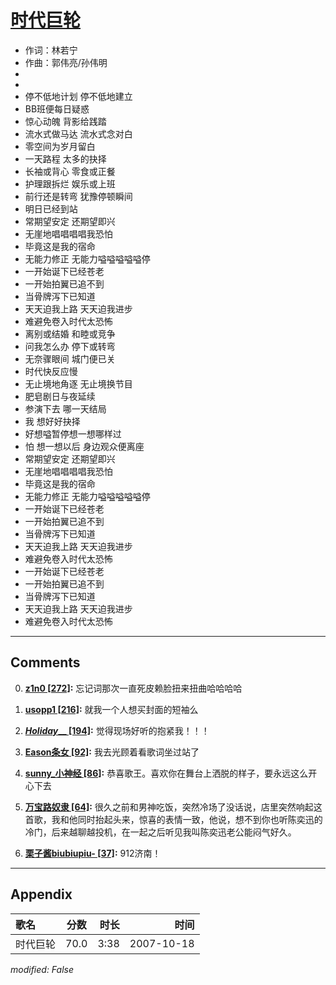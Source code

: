 # [时代巨轮](https://music.163.com/song?id=65478)

* 作词：林若宁
* 作曲：郭伟亮/孙伟明
*
*
* 停不低地计划 停不低地建立
* BB班便每日疑惑
* 惊心动魄 背影给践踏
* 流水式做马达 流水式念对白
* 零空间为岁月留白
* 一天路程 太多的抉择
* 长袖或背心 零食或正餐
* 护理跟拆烂 娱乐或上班
* 前行还是转弯 犹豫停顿瞬间
* 明日已经到站
* 常期望安定 还期望即兴
* 无崖地唱唱唱唱我恐怕
* 毕竟这是我的宿命
* 无能力修正 无能力嗌嗌嗌嗌嗌停
* 一开始诞下已经苍老
* 一开始拍翼已追不到
* 当骨牌泻下已知道
* 天天迫我上路 天天迫我进步
* 难避免卷入时代太恐怖
* 离别或结婚 和睦或竞争
* 问我怎么办 停下或转弯
* 无奈骤眼间 城门便已关
* 时代快反应慢
* 无止境地角逐 无止境换节目
* 肥皂剧日与夜延续
* 参演下去 哪一天结局
* 我 想好好抉择
* 好想嗌暂停想一想哪样过
* 怕 想一想以后 身边观众便离座
* 常期望安定 还期望即兴
* 无崖地唱唱唱唱我恐怕
* 毕竟这是我的宿命
* 无能力修正 无能力嗌嗌嗌嗌嗌停
* 一开始诞下已经苍老
* 一开始拍翼已追不到
* 当骨牌泻下已知道
* 天天迫我上路 天天迫我进步
* 难避免卷入时代太恐怖
* 一开始诞下已经苍老
* 一开始拍翼已追不到
* 当骨牌泻下已知道
* 天天迫我上路 天天迫我进步
* 难避免卷入时代太恐怖


---

## Comments
0. **[z1n0 \[272\]](https://music.163.com/#/user/home?id=53533855):** 忘记词那次一直死皮赖脸扭来扭曲哈哈哈哈

1. **[usopp1 \[216\]](https://music.163.com/#/user/home?id=60460230):** 就我一个人想买封面的短袖么

2. **[_Holiday___ \[194\]](https://music.163.com/#/user/home?id=86023748):** 觉得现场好听的抱紧我！！！

3. **[Eason条女 \[92\]](https://music.163.com/#/user/home?id=50142286):** 我去光顾着看歌词坐过站了

4. **[sunny_小神经 \[86\]](https://music.163.com/#/user/home?id=53219563):** 恭喜歌王。喜欢你在舞台上洒脱的样子，要永远这么开心下去

5. **[万宝路奴隶 \[64\]](https://music.163.com/#/user/home?id=113582474):** 很久之前和男神吃饭，突然冷场了没话说，店里突然响起这首歌，我和他同时抬起头来，惊喜的表情一致，他说，想不到你也听陈奕迅的冷门，后来越聊越投机，在一起之后听见我叫陈奕迅老公能闷气好久。

6. **[栗子酱biubiupiu- \[37\]](https://music.163.com/#/user/home?id=46813964):** 912济南！



---

## Appendix

|歌名|分数|时长|时间|
|:---|:---:|---:|---:|
|时代巨轮|70.0|3:38|2007-10-18

*modified: False*
